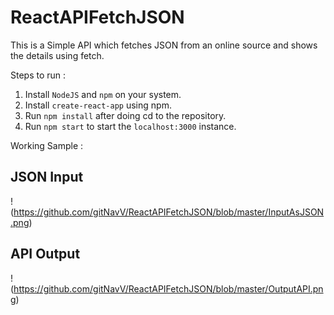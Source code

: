 # ReactAPIFetchJSON
This is a Simple API which fetches JSON from an online source and shows the details using fetch.

Steps to run :

1. Install ```NodeJS``` and ```npm``` on your system.
2. Install ```create-react-app``` using npm.
3. Run ```npm install``` after doing cd to the repository.
4. Run ```npm start``` to start the ```localhost:3000``` instance.

Working Sample :
## JSON Input
!(https://github.com/gitNavV/ReactAPIFetchJSON/blob/master/InputAsJSON.png)

## API Output
!(https://github.com/gitNavV/ReactAPIFetchJSON/blob/master/OutputAPI.png)
